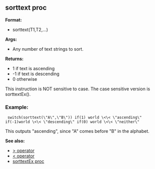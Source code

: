 ## sorttext proc

**Format:**
+   sorttext(T1,T2,\...)
<!-- -->
**Args:**
+   Any number of text strings to sort.
<!-- -->
**Returns:**
+   1 if text is ascending
+   -1 if text is descending
+   0 otherwise


This instruction is NOT sensitive to case. The case sensitive
version is sorttextEx().
### Example:

```
 switch(sorttext(\"A\",\"B\")) if(1) world \<\< \"ascending\"
if(-1)world \<\< \"descending\" if(0) world \<\< \"neither\" 
```



This outputs \"ascending\", since \"A\" comes before \"B\" in
the alphabet.

**See also:**
+   [\> operator](/ref/operator/%3e.md) 
+   [\< operator](/ref/operator/%3c.md) 
+   [sorttextEx proc](/ref/proc/sorttextEx.md) <!-- -->